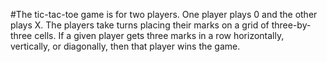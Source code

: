 #The tic-tac-toe game is for two players. One player plays 0 and the other plays X. The players take turns placing their marks on a grid of three-by-three cells. If a given player gets three marks in a row horizontally, vertically, or diagonally, then that player wins the game.

